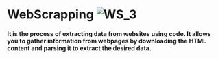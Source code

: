 # WebScrapping  ![WS_3](https://github.com/user-attachments/assets/55dd906f-cc9d-47e1-9c9b-b0798499b5ea)
#### It is the process of extracting data from websites using code. It allows you to gather information from webpages by downloading the HTML content and parsing it to extract the desired data.
